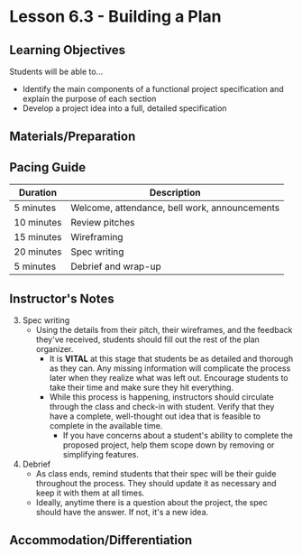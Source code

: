 # Lesson 6.3 - Building a Plan

## Learning Objectives
Students will be able to...
  * Identify the main components of a functional project specification and explain the purpose of each section
  * Develop a project idea into a full, detailed specification


## Materials/Preparation


## Pacing Guide
| Duration  | Description                                   |
| --------- | --------------------------------------------- |
| 5 minutes | Welcome, attendance, bell work, announcements |
| 10 minutes | Review pitches |
| 15 minutes | Wireframing |
| 20 minutes | Spec writing |
| 5 minutes | Debrief and wrap-up|

## Instructor's Notes
3. Spec writing
    * Using the details from their pitch, their wireframes, and the feedback they've received, students should fill out the rest of the plan organizer.
        * It is **VITAL** at this stage that students be as detailed and thorough as they can.  Any missing information will complicate the process later when they realize what was left out.  Encourage students to take their time and make sure they hit everything.
        * While this process is happening, instructors should circulate through the class and check-in with student.  Verify that they have a complete, well-thought out idea that is feasible to complete in the available time.  
            * If you have concerns about a student's ability to complete the proposed project, help them scope down by removing or simplifying features.
4. Debrief
    * As class ends, remind students that their spec will be their guide throughout the process.  They should update it as necessary and keep it with them at all times.
    * Ideally, anytime there is a question about the project, the spec should have the answer.  If not, it's a new idea.

## Accommodation/Differentiation
